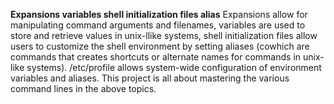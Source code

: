 **Expansions variables shell initialization files alias** Expansions allow for manipulating command arguments and filenames, variables are used to store and retrieve values in unix-llike systems, shell initialization files allow users to customize the shell environment by setting aliases (cowhich are commands that creates shortcuts or alternate names for commands in unix-like systems). /etc/profile allows system-wide configuration of environment variables and aliases. This project is all about mastering the various command lines in the above topics.
